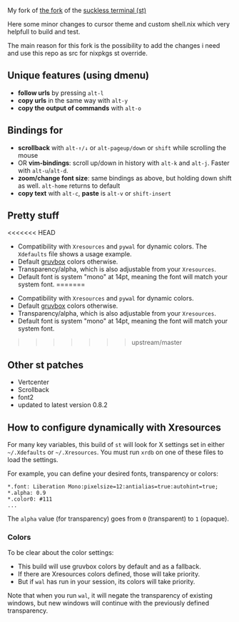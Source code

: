 My fork of
[the fork](https://github.com/LukeSmithxyz/st) of the [suckless terminal (st)](https://st.suckless.org/)

Here some minor changes to cursor theme and custom shell.nix which very helpfull to build
and test.

The main reason for this fork is the possibility to add the changes i need and
use this repo as src for nixpkgs st override.

## Unique features (using dmenu)

- **follow urls** by pressing `alt-l`
- **copy urls** in the same way with `alt-y`
- **copy the output of commands** with `alt-o`

## Bindings for

- **scrollback** with `alt-↑/↓` or `alt-pageup/down` or `shift` while scrolling the mouse
- OR **vim-bindings**: scroll up/down in history with `alt-k` and `alt-j`. Faster with `alt-u`/`alt-d`.
- **zoom/change font size**: same bindings as above, but holding down shift as well. `alt-home` returns to default
- **copy text** with `alt-c`, **paste** is `alt-v` or `shift-insert`

## Pretty stuff

<<<<<<< HEAD
- Compatibility with `Xresources` and `pywal` for dynamic colors. The `Xdefaults` file shows a usage example.
- Default [gruvbox](https://github.com/morhetz/gruvbox) colors otherwise.
- Transparency/alpha, which is also adjustable from your `Xresources`.
- Default font is system "mono" at 14pt, meaning the font will match your system font.
=======
+ Compatibility with `Xresources` and `pywal` for dynamic colors.
+ Default [gruvbox](https://github.com/morhetz/gruvbox) colors otherwise.
+ Transparency/alpha, which is also adjustable from your `Xresources`.
+ Default font is system "mono" at 14pt, meaning the font will match your system font.
>>>>>>> upstream/master

## Other st patches

- Vertcenter
- Scrollback
- font2
- updated to latest version 0.8.2

## How to configure dynamically with Xresources

For many key variables, this build of `st` will look for X settings set in either `~/.Xdefaults` or `~/.Xresources`. You must run `xrdb` on one of these files to load the settings.

For example, you can define your desired fonts, transparency or colors:

```
*.font:	Liberation Mono:pixelsize=12:antialias=true:autohint=true;
*.alpha: 0.9
*.color0: #111
...
```

The `alpha` value (for transparency) goes from `0` (transparent) to `1` (opaque).

### Colors

To be clear about the color settings:

- This build will use gruvbox colors by default and as a fallback.
- If there are Xresources colors defined, those will take priority.
- But if `wal` has run in your session, its colors will take priority.

Note that when you run `wal`, it will negate the transparency of existing windows, but new windows will continue with the previously defined transparency.
